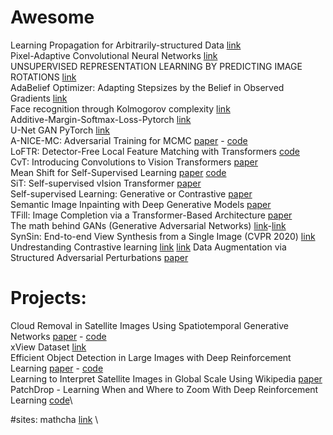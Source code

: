 # Awesome

Learning Propagation for Arbitrarily-structured Data [link](https://arxiv.org/pdf/1909.11237.pdf)\
Pixel-Adaptive Convolutional Neural Networks [link](https://arxiv.org/pdf/1904.05373.pdf)\
UNSUPERVISED REPRESENTATION LEARNING BY PREDICTING IMAGE ROTATIONS [link](https://arxiv.org/pdf/1803.07728.pdf)\
AdaBelief Optimizer: Adapting Stepsizes by the Belief in Observed Gradients [link](https://arxiv.org/pdf/2010.07468.pdf)\
Face recognition through Kolmogorov complexity [link](https://medium.com/@zliu19_20738/unsupervised-sequence-clustering-with-how-stanford-student-enroll-in-classes-77c9b47c1ebc)\
Additive-Margin-Softmax-Loss-Pytorch [link](https://github.com/Leethony/Additive-Margin-Softmax-Loss-Pytorch)\
U-Net GAN PyTorch [link](https://github.com/boschresearch/unetgan)\
A-NICE-MC: Adversarial Training for MCMC [paper](https://arxiv.org/pdf/1706.07561.pdf) - [code](https://github.com/ermongroup/a-nice-mc)\
LoFTR: Detector-Free Local Feature Matching with Transformers [code](https://github.com/zju3dv/LoFTR)\
CvT: Introducing Convolutions to Vision Transformers [paper](https://arxiv.org/pdf/2103.15808v1.pdf)\
Mean Shift for Self-Supervised Learning [paper](https://www.csee.umbc.edu/~hpirsiav/papers/MeanShift.pdf) [code](https://github.com/UMBCvision/MSF)\
SiT: Self-supervised vIsion Transformer [paper](https://arxiv.org/pdf/2104.03602.pdf)\
Self-supervised Learning: Generative or Contrastive [paper](https://arxiv.org/pdf/2006.08218.pdf)\
Semantic Image Inpainting with Deep Generative Models [paper](https://arxiv.org/pdf/1607.07539.pdf)\
TFill: Image Completion via a Transformer-Based Architecture [paper](https://arxiv.org/pdf/2104.00845.pdf)\
The math behind GANs (Generative Adversarial Networks) [link](https://towardsdatascience.com/the-math-behind-gans-generative-adversarial-networks-3828f3469d9c)-[link](https://openai.com/blog/generative-models/)\
SynSin: End-to-end View Synthesis from a Single Image (CVPR 2020) [link](https://github.com/facebookresearch/synsin)\
Undrestanding Contrastive learning [link](https://generallyintelligent.ai/understanding-self-supervised-contrastive-learning.html) [link](https://lilianweng.github.io/lil-log/2019/11/10/self-supervised-learning.html)
Data Augmentation via Structured Adversarial Perturbations [paper](https://arxiv.org/pdf/2011.03010.pdf)
# Projects:
Cloud Removal in Satellite Images Using Spatiotemporal Generative Networks [paper](https://arxiv.org/pdf/1912.06838.pdf) - [code](https://github.com/ermongroup/STGAN)\
xView Dataset [link](http://xviewdataset.org/#dataset)\
Efficient Object Detection in Large Images with Deep Reinforcement Learning [paper]() - [code](https://github.com/ermongroup/EfficientObjectDetection)\
Learning to Interpret Satellite Images in Global Scale Using Wikipedia [paper](https://arxiv.org/pdf/1905.02506.pdf)\
PatchDrop - Learning When and Where to Zoom With Deep Reinforcement Learning [code](https://github.com/ermongroup/PatchDrop)\

#sites:
mathcha [link](https://www.mathcha.io/) \

